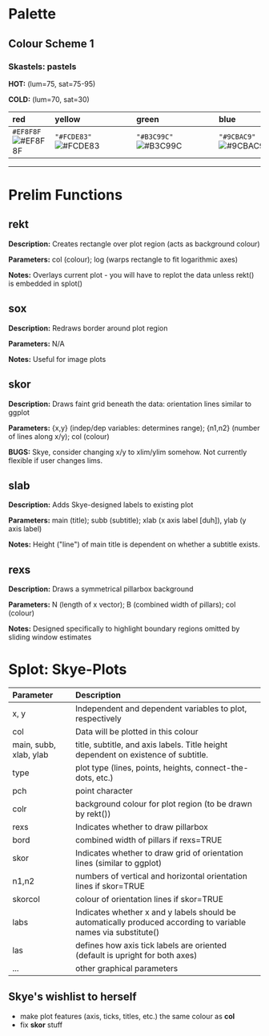 # Palette

## Colour Scheme 1 

### Skastels: pastels

**HOT:**  (lum=75, sat=75-95)

**COLD:** (lum=70, sat=30)

| red         | yellow      | green       | blue        | purple      |
|:------------|:------------|:------------|:------------|:------------|
| `#EF8F8F`![#EF8F8F](https://placehold.co/15x15/EF8F8F/EF8F8F.png) | `"#FCDE83"`![#FCDE83](https://placehold.co/15x15/FCDE83/FCDE83.png) | `"#B3C99C"`![#B3C99C](https://placehold.co/15x15/B3C99C/B3C99C.png) | `"#9CBAC9"`![#9CBAC9](https://placehold.co/15x15/9CBAC9/9CBAC9.png) | `"#B29CC9"`![#B29CC9](https://placehold.co/15x15/B29CC9/B29CC9.png) |

---

# Prelim Functions

## rekt
**Description:** Creates rectangle over plot region (acts as background colour)

**Parameters:** col (colour); log (warps rectangle to fit logarithmic axes)

**Notes:** Overlays current plot - you will have to replot the data unless rekt() is embedded in splot()


## sox
**Description:** Redraws border around plot region

**Parameters:** N/A

**Notes:** Useful for image plots


## skor
**Description:** Draws faint grid beneath the data: orientation lines similar to ggplot

**Parameters:** {x,y} (indep/dep variables: determines range); {n1,n2} (number of lines along x/y); col (colour)

**BUGS:** Skye, consider changing x/y to xlim/ylim somehow. Not currently flexible if user changes lims. 


## slab
**Description:** Adds Skye-designed labels to existing plot

**Parameters:** main (title); subb (subtitle); xlab (x axis label [duh]), ylab (y axis label)

**Notes:** Height ("line") of main title is dependent on whether a subtitle exists.


## rexs
**Description:** Draws a symmetrical pillarbox background

**Parameters:** N (length of x vector); B (combined width of pillars); col (colour)

**Notes:** Designed specifically to highlight boundary regions omitted by sliding window estimates



# Splot: Skye-Plots

| Parameter | Description                                                                                                     |
|:----------|:----------------------------------------------------------------------------------------------------------------|
| x, y      | Independent and dependent variables to plot, respectively                                                       |
| col       | Data will be plotted in this colour                                                                             |
| main, subb, xlab, ylab | title, subtitle, and axis labels. Title height dependent on existence of subtitle.                 |
| type      | plot type (lines, points, heights, connect-the-dots, etc.)                                                      |
| pch       | point character                                                                                                 |
| colr      | background colour for plot region (to be drawn by rekt())                                                       |
| rexs      | Indicates whether to draw pillarbox                                                                             |
| bord      | combined width of pillars if rexs=TRUE                                                                          |
| skor      | Indicates whether to draw grid of orientation lines (similar to ggplot)                                         |
| n1,n2     | numbers of vertical and horizontal orientation lines if skor=TRUE                                               |
| skorcol   | colour of orientation lines if skor=TRUE                                                                        |
| labs      | Indicates whether x and y labels should be automatically produced according to variable names via substitute()  |
| las       | defines how axis tick labels are oriented (default is upright for both axes)                                    |
| ...       | other graphical parameters                                                                                      |

## Skye's wishlist to herself

* make plot features (axis, ticks, titles, etc.) the same colour as **col**
* fix **skor** stuff